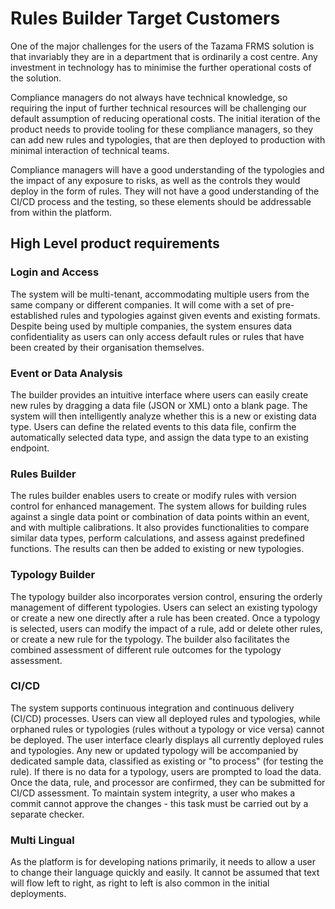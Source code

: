 <!-- SPDX-License-Identifier: Apache-2.0 -->
# Rules Builder Target Customers

One of the major challenges for the users of the Tazama FRMS solution is that invariably they are in a department that is ordinarily a cost centre. Any investment in technology has to minimise the further operational costs of the solution.

Compliance managers do not always have technical knowledge, so requiring the input of further technical resources will be challenging our default assumption of reducing operational costs.  The initial iteration of the product needs to provide tooling for these compliance managers, so they can add new rules and typologies, that are then deployed to production with minimal interaction of technical teams.

Compliance managers will have a good understanding of the typologies and the impact of any exposure to risks, as well as the controls they would deploy in the form of rules. They will not have a good understanding of the CI/CD process and the testing, so these elements should be addressable from within the platform.

## High Level product requirements

### Login and Access

The system will be multi-tenant, accommodating multiple users from the same company or different companies. It will come with a set of pre-established rules and typologies against given events and existing formats. Despite being used by multiple companies, the system ensures data confidentiality as users can only access default rules or rules that have been created by their organisation themselves.

### Event or Data Analysis

The builder provides an intuitive interface where users can easily create new rules by dragging a data file (JSON or XML) onto a blank page. The system will then intelligently analyze whether this is a new or existing data type. Users can define the related events to this data file, confirm the automatically selected data type, and assign the data type to an existing endpoint.

### Rules Builder

The rules builder enables users to create or modify rules with version control for enhanced management. The system allows for building rules against a single data point or combination of data points within an event, and with multiple calibrations. It also provides functionalities to compare similar data types, perform calculations, and assess against predefined functions. The results can then be added to existing or new typologies.

### Typology Builder

The typology builder also incorporates version control, ensuring the orderly management of different typologies. Users can select an existing typology or create a new one directly after a rule has been created. Once a typology is selected, users can modify the impact of a rule, add or delete other rules, or create a new rule for the typology. The builder also facilitates the combined assessment of different rule outcomes for the typology assessment.

### CI/CD

The system supports continuous integration and continuous delivery (CI/CD) processes. Users can view all deployed rules and typologies, while orphaned rules or typologies (rules without a typology or vice versa) cannot be deployed. The user interface clearly displays all currently deployed rules and typologies. Any new or updated typology will be accompanied by dedicated sample data, classified as existing or "to process" (for testing the rule). If there is no data for a typology, users are prompted to load the data. Once the data, rule, and processor are confirmed, they can be submitted for CI/CD assessment. To maintain system integrity, a user who makes a commit cannot approve the changes - this task must be carried out by a separate checker.

### Multi Lingual

As the platform is for developing nations primarily, it needs to allow a user to change their language quickly and easily. It cannot be assumed that text will flow left to right, as right to left is also common in the initial deployments.

